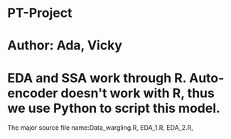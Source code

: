 # PT-Project
# Author: Ada, Vicky
# EDA and SSA work through R. Auto-encoder doesn't work with R, thus we use Python to script this model. 
The major source file name:Data_wargling.R, EDA_1.R, EDA_2.R, 
